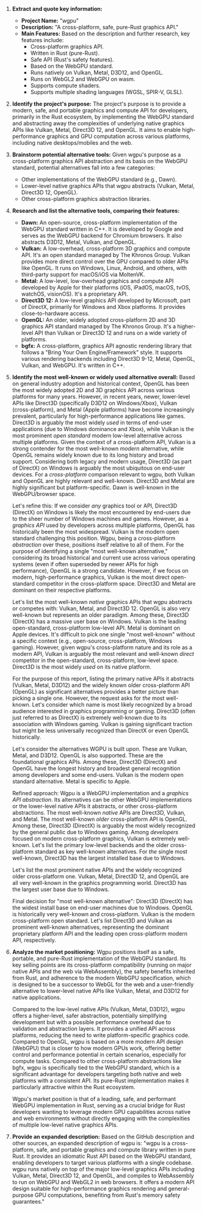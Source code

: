 1.  **Extract and quote key information:**
    *   **Project Name:** "wgpu"
    *   **Description:** "A cross-platform, safe, pure-Rust graphics API."
    *   **Main Features:** Based on the description and further research, key features include:
        *   Cross-platform graphics API.
        *   Written in Rust (pure-Rust).
        *   Safe API (Rust's safety features).
        *   Based on the WebGPU standard.
        *   Runs natively on Vulkan, Metal, D3D12, and OpenGL.
        *   Runs on WebGL2 and WebGPU on wasm.
        *   Supports compute shaders.
        *   Supports multiple shading languages (WGSL, SPIR-V, GLSL).

2.  **Identify the project's purpose:**
    The project's purpose is to provide a modern, safe, and portable graphics and compute API for developers, primarily in the Rust ecosystem, by implementing the WebGPU standard and abstracting away the complexities of underlying native graphics APIs like Vulkan, Metal, Direct3D 12, and OpenGL. It aims to enable high-performance graphics and GPU computation across various platforms, including native desktops/mobiles and the web.

3.  **Brainstorm potential alternative tools:**
    Given wgpu's purpose as a cross-platform graphics API abstraction and its basis on the WebGPU standard, potential alternatives fall into a few categories:
    *   Other implementations of the WebGPU standard (e.g., Dawn).
    *   Lower-level native graphics APIs that wgpu abstracts (Vulkan, Metal, Direct3D 12, OpenGL).
    *   Other cross-platform graphics abstraction libraries.

4.  **Research and list the alternative tools, comparing their features:**

    *   **Dawn:** An open-source, cross-platform implementation of the WebGPU standard written in C++. It is developed by Google and serves as the WebGPU backend for Chromium browsers. It also abstracts D3D12, Metal, Vulkan, and OpenGL.
    *   **Vulkan:** A low-overhead, cross-platform 3D graphics and compute API. It's an open standard managed by The Khronos Group. Vulkan provides more direct control over the GPU compared to older APIs like OpenGL. It runs on Windows, Linux, Android, and others, with third-party support for macOS/iOS via MoltenVK.
    *   **Metal:** A low-level, low-overhead graphics and compute API developed by Apple for their platforms (iOS, iPadOS, macOS, tvOS, watchOS, visionOS). It's a proprietary API.
    *   **Direct3D 12:** A low-level graphics API developed by Microsoft, part of DirectX, primarily for Windows and Xbox platforms. It provides close-to-hardware access.
    *   **OpenGL:** An older, widely adopted cross-platform 2D and 3D graphics API standard managed by The Khronos Group. It's a higher-level API than Vulkan or Direct3D 12 and runs on a wide variety of platforms.
    *   **bgfx:** A cross-platform, graphics API agnostic rendering library that follows a "Bring Your Own Engine/Framework" style. It supports various rendering backends including Direct3D 9-12, Metal, OpenGL, Vulkan, and WebGPU. It's written in C++.

5.  **Identify the most well-known or widely used alternative overall:**
    Based on general industry adoption and historical context, OpenGL has been the most widely adopted 2D and 3D graphics API across various platforms for many years. However, in recent years, newer, lower-level APIs like Direct3D (specifically D3D12 on Windows/Xbox), Vulkan (cross-platform), and Metal (Apple platforms) have become increasingly prevalent, particularly for high-performance applications like games. Direct3D is arguably the most widely *used* in terms of end-user applications (due to Windows dominance and Xbox), while Vulkan is the most prominent *open standard* modern low-level alternative across multiple platforms. Given the context of a cross-platform API, Vulkan is a strong contender for the most well-known *modern* alternative, while OpenGL remains widely known due to its long history and broad support. Considering both legacy and modern usage, Direct3D (as part of DirectX) on Windows is arguably the most ubiquitous on end-user devices. For a *cross-platform* comparison relevant to wgpu, both Vulkan and OpenGL are highly relevant and well-known. Direct3D and Metal are highly significant but platform-specific. Dawn is well-known in the WebGPU/browser space.

    Let's refine this: If we consider *any* graphics tool or API, Direct3D (DirectX) on Windows is likely the most encountered by end-users due to the sheer number of Windows machines and games. However, as a *graphics API* used by developers across multiple platforms, OpenGL has historically been the most widespread. Vulkan is the modern open standard challenging this position. Wgpu, being a cross-platform *abstraction* over these, positions itself relative to all of them. For the purpose of identifying a single "most well-known alternative," considering its broad historical and current use across various operating systems (even if often superseded by newer APIs for high performance), OpenGL is a strong candidate. However, if we focus on modern, high-performance graphics, Vulkan is the most direct open-standard competitor in the cross-platform space. Direct3D and Metal are dominant on their respective platforms.

    Let's list the most well-known *native* graphics APIs that wgpu abstracts or competes with: Vulkan, Metal, and Direct3D 12. OpenGL is also very well-known but represents an older paradigm. Among these, Direct3D (DirectX) has a massive user base on Windows. Vulkan is the leading open-standard, cross-platform low-level API. Metal is dominant on Apple devices. It's difficult to pick one single "most well-known" without a specific context (e.g., open-source, cross-platform, Windows gaming). However, given wgpu's cross-platform nature and its role as a modern API, Vulkan is arguably the most relevant and well-known *direct* competitor in the open-standard, cross-platform, low-level space. Direct3D is the most widely *used* on its native platform.

    For the purpose of this report, listing the primary native APIs it abstracts (Vulkan, Metal, D3D12) and the widely known older cross-platform API (OpenGL) as significant alternatives provides a better picture than picking a single one. However, the request asks for *the* most well-known. Let's consider which name is most likely recognized by a broad audience interested in graphics programming or gaming. Direct3D (often just referred to as DirectX) is extremely well-known due to its association with Windows gaming. Vulkan is gaining significant traction but might be less universally recognized than DirectX or even OpenGL historically.

    Let's consider the alternatives WGPU is built *upon*. These are Vulkan, Metal, and D3D12. OpenGL is also supported. These are the foundational graphics APIs. Among these, Direct3D (DirectX) and OpenGL have the longest history and broadest general recognition among developers and some end-users. Vulkan is the modern open standard alternative. Metal is specific to Apple.

    Refined approach: Wgpu is a WebGPU implementation and a *graphics API abstraction*. Its alternatives can be other WebGPU implementations or the lower-level native APIs it abstracts, or other cross-platform abstractions. The most well-known *native* APIs are Direct3D, Vulkan, and Metal. The most well-known *older* cross-platform API is OpenGL. Among these, Direct3D (DirectX) is arguably the most widely recognized by the general public due to Windows gaming. Among *developers* focused on modern cross-platform graphics, Vulkan is extremely well-known. Let's list the primary low-level backends and the older cross-platform standard as key well-known alternatives. For *the* single most well-known, Direct3D has the largest installed base due to Windows.

    Let's list the most prominent native APIs and the widely recognized older cross-platform one. Vulkan, Metal, Direct3D 12, and OpenGL are all very well-known in the graphics programming world. Direct3D has the largest user base due to Windows.

    Final decision for "most well-known alternative": Direct3D (DirectX) has the widest install base on end-user machines due to Windows. OpenGL is historically very well-known and cross-platform. Vulkan is the modern cross-platform open standard. Let's list Direct3D and Vulkan as prominent well-known alternatives, representing the dominant proprietary platform API and the leading open cross-platform modern API, respectively.

6.  **Analyze the market positioning:**
    Wgpu positions itself as a safe, portable, and pure-Rust implementation of the WebGPU standard. Its key selling points are its cross-platform compatibility (running on major native APIs and the web via WebAssembly), the safety benefits inherited from Rust, and adherence to the modern WebGPU specification, which is designed to be a successor to WebGL for the web and a user-friendly alternative to lower-level native APIs like Vulkan, Metal, and D3D12 for native applications.

    Compared to the low-level native APIs (Vulkan, Metal, D3D12), wgpu offers a higher-level, safer abstraction, potentially simplifying development but with a possible performance overhead due to validation and abstraction layers. It provides a unified API across platforms, reducing the need to write platform-specific graphics code. Compared to OpenGL, wgpu is based on a more modern API design (WebGPU) that is closer to how modern GPUs work, offering better control and performance potential in certain scenarios, especially for compute tasks. Compared to other cross-platform abstractions like bgfx, wgpu is specifically tied to the WebGPU standard, which is a significant advantage for developers targeting both native and web platforms with a consistent API. Its pure-Rust implementation makes it particularly attractive within the Rust ecosystem.

    Wgpu's market position is that of a leading, safe, and performant WebGPU implementation in Rust, serving as a crucial bridge for Rust developers wanting to leverage modern GPU capabilities across native and web environments without directly engaging with the complexities of multiple low-level native graphics APIs.

7.  **Provide an expanded description:**
    Based on the GitHub description and other sources, an expanded description of wgpu is: "wgpu is a cross-platform, safe, and portable graphics and compute library written in pure Rust. It provides an idiomatic Rust API based on the WebGPU standard, enabling developers to target various platforms with a single codebase. wgpu runs natively on top of the major low-level graphics APIs including Vulkan, Metal, Direct3D 12, and OpenGL, and compiles to WebAssembly to run on WebGPU and WebGL2 in web browsers. It offers a modern API design suitable for high-performance graphics rendering and general-purpose GPU computations, benefiting from Rust's memory safety guarantees."